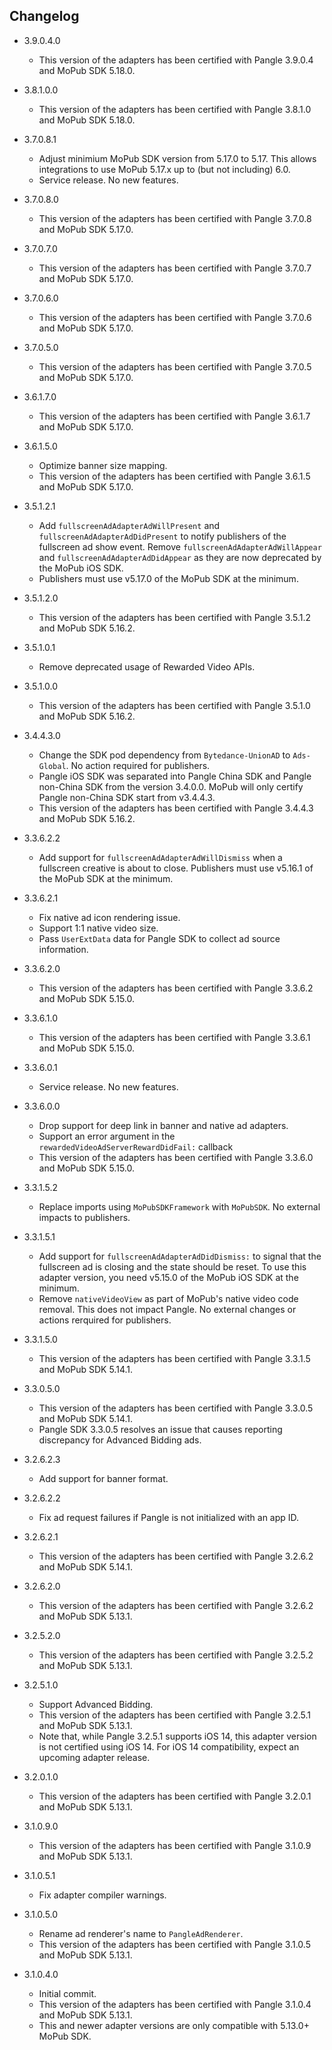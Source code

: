 ## Changelog
   * 3.9.0.4.0
     * This version of the adapters has been certified with Pangle 3.9.0.4 and MoPub SDK 5.18.0.

   * 3.8.1.0.0
     * This version of the adapters has been certified with Pangle 3.8.1.0 and MoPub SDK 5.18.0.

   * 3.7.0.8.1
     * Adjust minimium MoPub SDK version from 5.17.0 to 5.17. This allows integrations to use MoPub 5.17.x up to (but not including) 6.0.
     * Service release. No new features. 

   * 3.7.0.8.0
     * This version of the adapters has been certified with Pangle 3.7.0.8 and MoPub SDK 5.17.0.

   * 3.7.0.7.0
     * This version of the adapters has been certified with Pangle 3.7.0.7 and MoPub SDK 5.17.0.

   * 3.7.0.6.0
     * This version of the adapters has been certified with Pangle 3.7.0.6 and MoPub SDK 5.17.0.

   * 3.7.0.5.0
     * This version of the adapters has been certified with Pangle 3.7.0.5 and MoPub SDK 5.17.0.

   * 3.6.1.7.0
     * This version of the adapters has been certified with Pangle 3.6.1.7 and MoPub SDK 5.17.0.

   * 3.6.1.5.0
     * Optimize banner size mapping.
     * This version of the adapters has been certified with Pangle 3.6.1.5 and MoPub SDK 5.17.0.

   * 3.5.1.2.1
     * Add `fullscreenAdAdapterAdWillPresent` and `fullscreenAdAdapterAdDidPresent` to notify publishers of the fullscreen ad show event. Remove `fullscreenAdAdapterAdWillAppear` and  `fullscreenAdAdapterAdDidAppear` as they are now deprecated by the MoPub iOS SDK.
     * Publishers must use v5.17.0 of the MoPub SDK at the minimum.

   * 3.5.1.2.0
     * This version of the adapters has been certified with Pangle 3.5.1.2 and MoPub SDK 5.16.2.

   * 3.5.1.0.1
     * Remove deprecated usage of Rewarded Video APIs.

   * 3.5.1.0.0
     * This version of the adapters has been certified with Pangle 3.5.1.0 and MoPub SDK 5.16.2.

   * 3.4.4.3.0
     * Change the SDK pod dependency from `Bytedance-UnionAD` to `Ads-Global`. No action required for publishers.
     * Pangle iOS SDK was separated into Pangle China SDK and Pangle non-China SDK from the version 3.4.0.0. MoPub will only certify Pangle non-China SDK start from v3.4.4.3.
     * This version of the adapters has been certified with Pangle 3.4.4.3 and MoPub SDK 5.16.2.

   * 3.3.6.2.2
     * Add support for `fullscreenAdAdapterAdWillDismiss` when a fullscreen creative is about to close. Publishers must use v5.16.1 of the MoPub SDK at the minimum.
     
   * 3.3.6.2.1
     * Fix native ad icon rendering issue.
     * Support 1:1 native video size.
     * Pass `UserExtData` data for Pangle SDK to collect ad source information.
     
   * 3.3.6.2.0
     * This version of the adapters has been certified with Pangle 3.3.6.2 and MoPub SDK 5.15.0.

   * 3.3.6.1.0
     * This version of the adapters has been certified with Pangle 3.3.6.1 and MoPub SDK 5.15.0.

   * 3.3.6.0.1
     * Service release. No new features.
     
   * 3.3.6.0.0
     * Drop support for deep link in banner and native ad adapters. 
     * Support an error argument in the `rewardedVideoAdServerRewardDidFail:` callback
     * This version of the adapters has been certified with Pangle 3.3.6.0 and MoPub SDK 5.15.0.

   * 3.3.1.5.2
     * Replace imports using `MoPubSDKFramework` with `MoPubSDK`. No external impacts to publishers.

   * 3.3.1.5.1
     * Add support for `fullscreenAdAdapterAdDidDismiss:` to signal that the fullscreen ad is closing and the state should be reset. To use this adapter version, you need v5.15.0 of the MoPub iOS SDK at the minimum.
     * Remove `nativeVideoView` as part of MoPub's native video code removal. This does not impact Pangle. No external changes or actions rerquired for publishers. 

   * 3.3.1.5.0
     * This version of the adapters has been certified with Pangle 3.3.1.5 and MoPub SDK 5.14.1.

   * 3.3.0.5.0
     * This version of the adapters has been certified with Pangle 3.3.0.5 and MoPub SDK 5.14.1.
     * Pangle SDK 3.3.0.5 resolves an issue that causes reporting discrepancy for Advanced Bidding ads.

   * 3.2.6.2.3
     * Add support for banner format.

   * 3.2.6.2.2
     * Fix ad request failures if Pangle is not initialized with an app ID.

   * 3.2.6.2.1
     * This version of the adapters has been certified with Pangle 3.2.6.2 and MoPub SDK 5.14.1.

   * 3.2.6.2.0
     * This version of the adapters has been certified with Pangle 3.2.6.2 and MoPub SDK 5.13.1.

   * 3.2.5.2.0
     * This version of the adapters has been certified with Pangle 3.2.5.2 and MoPub SDK 5.13.1.

   * 3.2.5.1.0
     * Support Advanced Bidding.
     * This version of the adapters has been certified with Pangle 3.2.5.1 and MoPub SDK 5.13.1.
     * Note that, while Pangle 3.2.5.1 supports iOS 14, this adapter version is not certified using iOS 14. For iOS 14 compatibility, expect an upcoming adapter release.

   * 3.2.0.1.0
     * This version of the adapters has been certified with Pangle 3.2.0.1 and MoPub SDK 5.13.1.

   * 3.1.0.9.0
     * This version of the adapters has been certified with Pangle 3.1.0.9 and MoPub SDK 5.13.1.

   * 3.1.0.5.1
     * Fix adapter compiler warnings.

   * 3.1.0.5.0
     * Rename ad renderer's name to `PangleAdRenderer`.
     * This version of the adapters has been certified with Pangle 3.1.0.5 and MoPub SDK 5.13.1.

   * 3.1.0.4.0
     * Initial commit.
     * This version of the adapters has been certified with Pangle 3.1.0.4 and MoPub SDK 5.13.1.
     * This and newer adapter versions are only compatible with 5.13.0+ MoPub SDK.
